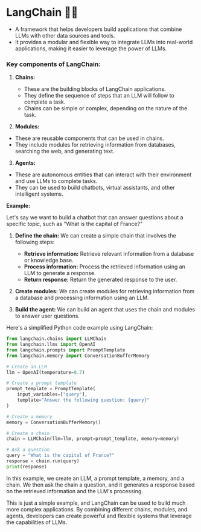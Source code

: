 # **LangChain** 🦜🔗 

- A framework that helps developers build applications that combine LLMs with other data sources and tools.
- It provides a modular and flexible way to integrate LLMs into real-world applications, making it easier to leverage the power of LLMs.

### **Key components of LangChain:**
1. **Chains:** 
    - These are the building blocks of LangChain applications.
    - They define the sequence of steps that an LLM will follow to complete a task.
    - Chains can be simple or complex, depending on the nature of the task.

2. **Modules:** 
  - These are reusable components that can be used in chains.
  - They include modules for retrieving information from databases, searching the web, and generating text.

3. **Agents:** 
  - These are autonomous entities that can interact with their environment and use LLMs to complete tasks.
  - They can be used to build chatbots, virtual assistants, and other intelligent systems.

**Example:**

Let's say we want to build a chatbot that can answer questions about a specific topic, such as "What is the capital of France?"

1. **Define the chain:** We can create a simple chain that involves the following steps:
   - **Retrieve information:** Retrieve relevant information from a database or knowledge base.
   - **Process information:** Process the retrieved information using an LLM to generate a response.
   - **Return response:** Return the generated response to the user.

2. **Create modules:** We can create modules for retrieving information from a database and processing information using an LLM.

3. **Build the agent:** We can build an agent that uses the chain and modules to answer user questions.

Here's a simplified Python code example using LangChain:

```python
from langchain.chains import LLMChain
from langchain.llms import OpenAI
from langchain.prompts import PromptTemplate
from langchain.memory import ConversationBufferMemory

# Create an LLM
llm = OpenAI(temperature=0.7)

# Create a prompt template
prompt_template = PromptTemplate(
    input_variables=["query"],
    template="Answer the following question: {query}"
)

# Create a memory
memory = ConversationBufferMemory()

# Create a chain
chain = LLMChain(llm=llm, prompt=prompt_template, memory=memory)

# Ask a question
query = "What is the capital of France?"
response = chain.run(query)
print(response)
```

In this example, we create an LLM, a prompt template, a memory, and a chain. We then ask the chain a question, and it generates a response based on the retrieved information and the LLM's processing.

This is just a simple example, and LangChain can be used to build much more complex applications. By combining different chains, modules, and agents, developers can create powerful and flexible systems that leverage the capabilities of LLMs.
